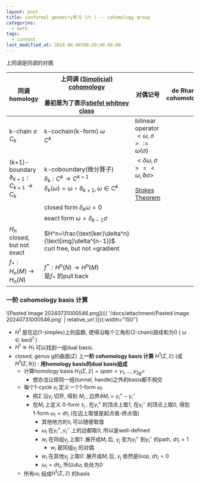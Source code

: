 ```yaml
---
layout: post
title: conformal geometry学习 (六 ) -- cohomology group
categories:
  - math
tags:
  - content
last_modified_at: 2024-08-06T08:29:40-08:00
---
```

上同调是同调的对偶

| 同调 homology                                                 | 上同调 [(Simplicial) cohomology](https://en.wikipedia.org/wiki/Cohomology)<br><br>最初是为了表示[stiefel whitney class](https://en.wikipedia.org/wiki/Stiefel–Whitney_class.) | 对偶记号                                                                                                                      | de Rham cohomology |
| ----------------------------------------------------------- | ------------------------------------------------------------------------------------------------------------------------------------------------------------------- | ------------------------------------------------------------------------------------------------------------------------- | ------------------ |
| k-chain $\sigma$ <br>$C_k$                                  | k-cochain(k-form) $\omega$ <br>$C^k$                                                                                                                                | bilinear operator<br>$<\omega,\sigma>:=\omega(\sigma)$                                                                    |                    |
| (k+1)-boundary<br>$\partial_{k+1}:C_{k+1}\rightarrow C_{k}$ | k-coboundary(微分算子)<br>$\delta_k: C^k\rightarrow C^{k+1}$<br>$\delta_k(\omega)=\omega\circ \partial_{k+1},\omega\in C^k$                                             | $<\delta\omega,\sigma>=<\omega,\partial\sigma>$ <br><br>[Stokes Theorem](https://en.wikipedia.org/wiki/Stokes%27_theorem) |                    |
|                                                             | closed form $\delta_k\omega=0$                                                                                                                                      |                                                                                                                           |                    |
|                                                             | exact form $\omega=\delta_{k-1}\sigma$                                                                                                                              |                                                                                                                           |                    |
| $H_n$<br>closed, but not exact                              | $H^n=\frac{\text{ker}\delta^n}{\text{img}\delta^{n-1}}$ <br>curl free, but not =gradient                                                                            |                                                                                                                           |                    |
| $f_\ast: H_n(M)\rightarrow H_n(N)$                          | $f^\ast: H^n(N)\rightarrow H^n(M)$<br>是$f_\ast$ 的pull back                                                                                                          |                                                                                                                           |                    |


### 一阶 cohomology basis 计算

![Pasted image 20240731000546.png]({{ '/docs/attachment/Pasted image 20240731000546.png' | relative_url }}){:width="150"} 

- $H^1$ 是在边(1-simplex)上的函数, 使得沿每个三角形(2-chain)路径和为0 ( $\omega\in\text{ker}\delta^1$ )
- $H^1\cong H_1$  可以找到一组dual basis.
- closed, genus g的曲面($\Sigma$) 上**一阶 cohomology basis 计算** $H^1(\Sigma,\mathbb Z)$ (或$H^1(\Sigma,\mathbb R)$) : **用homology basis的dual basis组成**
	- 计算homology basis $H_1(\Sigma,\mathbb Z)=span<\gamma_1,\dots,\gamma_{2g}>$ 
		-  想办法让除同一组(tunnel, handle)之外的basis都不相交
	- 每个1-cycle $\gamma_i$ 定义一个1-form $\omega_i$
		- 把$\Sigma$ 沿$\gamma_i$ 切开, 得到 $M_i$ , 边界$\partial M_i=\gamma_i^+-\gamma_i^-$ 
		- 在$M_i$ 上定义 0-form $\tau_i$ , 在$\gamma_i^+$ 的顶点上取1, 在$\gamma_i^-$ 的顶点上取0, 得到1-form $\omega_i=d\tau_i$ (在边上取值是起点值-终点值)
			- 其他地方的$\tau_i$ 可以随便取值
			- $\omega_i$ 在$\gamma_i^+, \gamma_i^-$ 上的边都取0, 所以是well-defined
			- $w_i$ 在同组$\gamma_j$ 上取1: 展开成$M_i$ 后, $\gamma_j$ 变为$\gamma_i^+$ 到$\gamma_i^-$ 的path, $d\tau_i=1$
				- $w_i$ 是同组$\gamma_j$ 的对偶
			- $w_i$ 在其他$\gamma_j$ 上取0: 展开成$M_i$ 后, $\gamma_j$ 依然是loop, $d\tau_i=0$
			- $\omega_i=d\tau_i$, 所以$d\omega_i$ 处处为0
	- 所有$\omega_i$ 组成$H^1(\Sigma, \mathbb Z)$ 的basis




